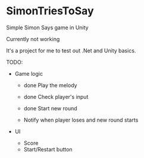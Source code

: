 # SimonTriesToSay
Simple Simon Says game in Unity 

Currently not working

It's a project for me to test out .Net and Unity basics.

TODO:
- Game logic
	*  done  Play the melody
	*  done  Check player's input
	*  done  Start new round
  
  * Notify when player loses and new round starts

- UI
  * Score
  * Start/Restart button